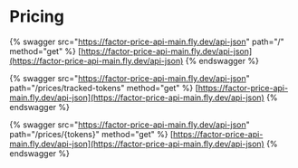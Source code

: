 # Pricing

{% swagger src="https://factor-price-api-main.fly.dev/api-json" path="/" method="get" %}
[https://factor-price-api-main.fly.dev/api-json](https://factor-price-api-main.fly.dev/api-json)
{% endswagger %}

{% swagger src="https://factor-price-api-main.fly.dev/api-json" path="/prices/tracked-tokens" method="get" %}
[https://factor-price-api-main.fly.dev/api-json](https://factor-price-api-main.fly.dev/api-json)
{% endswagger %}

{% swagger src="https://factor-price-api-main.fly.dev/api-json" path="/prices/{tokens}" method="get" %}
[https://factor-price-api-main.fly.dev/api-json](https://factor-price-api-main.fly.dev/api-json)
{% endswagger %}
